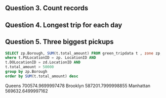 ## Question 3. Count records

## Question 4. Longest trip for each day



## Question 5. Three biggest pickups

```sql
SELECT zp.Borough, SUM(t.total_amount) FROM green_tripdata t , zone zp, zone zd
where t.PULocationID = zp. LocationID AND 
t.DOLocationID = zd.LocationID AND
t.total_amount > 50000
group by zp.Borough
order by SUM(t.total_amount) desc
```
Queens  700574.9699997478
Brooklyn  587201.7999998855
Manhattan  569632.6499997162

